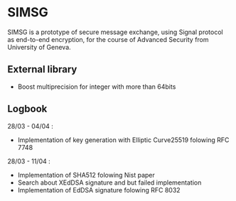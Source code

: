 # SIMSG

SIMSG is a prototype of secure message exchange, using Signal protocol as end-to-end encryption, for the course of Advanced Security from University of Geneva.

## External library

- Boost multiprecision for integer with more than 64bits

## Logbook

28/03 - 04/04 :
- Implementation of key generation with Elliptic Curve25519 folowing RFC 7748

28/03 - 11/04 :
- Implementation of SHA512 folowing Nist paper
- Search about XEdDSA signature and but failed implementation
- Implementation of EdDSA signature folowing RFC 8032